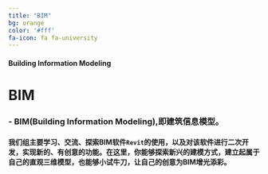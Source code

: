 ```yaml
---
title: "BIM"
bg: orange
color: '#fff'
fa-icon: fa fa-university
---
```


#### Building Information Modeling

# **BIM**

### - BIM(Building Information Modeling),即建筑信息模型。

#### 我们组主要学习、交流、探索BIM软件`Revit`的使用，以及对该软件进行二次开发，实现新的、有创意的功能。**在这里，你能够探索新兴的建模方式，建立起属于自己的直观三维模型，也能够小试牛刀，让自己的创意为BIM增光添彩。**